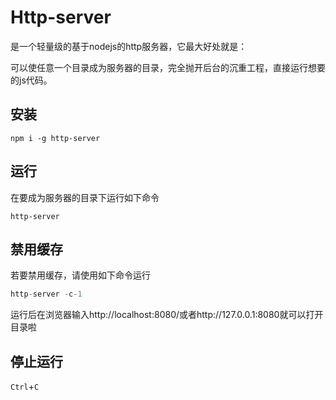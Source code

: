 # Http-server

是一个轻量级的基于nodejs的http服务器，它最大好处就是：

可以使任意一个目录成为服务器的目录，完全抛开后台的沉重工程，直接运行想要的js代码。

## 安装

```undefined
npm i -g http-server
```

## 运行

 在要成为服务器的目录下运行如下命令

```undefined
http-server
```

## 禁用缓存

若要禁用缓存，请使用如下命令运行

```swift
http-server -c-1
```

运行后在浏览器输入http://localhost:8080/或者http://127.0.0.1:8080就可以打开目录啦

## 停止运行

`Ctrl`+`C`